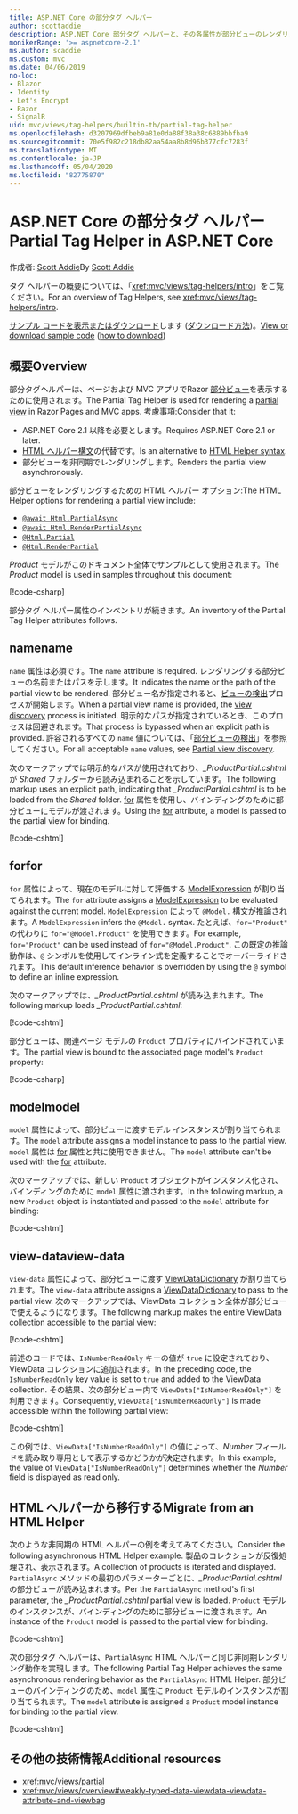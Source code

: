 ```yaml
---
title: ASP.NET Core の部分タグ ヘルパー
author: scottaddie
description: ASP.NET Core 部分タグ ヘルパーと、その各属性が部分ビューのレンダリングにおいて果たす役割について説明します。
monikerRange: '>= aspnetcore-2.1'
ms.author: scaddie
ms.custom: mvc
ms.date: 04/06/2019
no-loc:
- Blazor
- Identity
- Let's Encrypt
- Razor
- SignalR
uid: mvc/views/tag-helpers/builtin-th/partial-tag-helper
ms.openlocfilehash: d3207969dfbeb9a81e0da88f38a38c6889bbfba9
ms.sourcegitcommit: 70e5f982c218db82aa54aa8b8d96b377cfc7283f
ms.translationtype: MT
ms.contentlocale: ja-JP
ms.lasthandoff: 05/04/2020
ms.locfileid: "82775870"
---
```

# <a name="partial-tag-helper-in-aspnet-core"></a><span data-ttu-id="4f012-103">ASP.NET Core の部分タグ ヘルパー</span><span class="sxs-lookup"><span data-stu-id="4f012-103">Partial Tag Helper in ASP.NET Core</span></span>

<span data-ttu-id="4f012-104">作成者: [Scott Addie](https://github.com/scottaddie)</span><span class="sxs-lookup"><span data-stu-id="4f012-104">By [Scott Addie](https://github.com/scottaddie)</span></span>

<span data-ttu-id="4f012-105">タグ ヘルパーの概要については、「<xref:mvc/views/tag-helpers/intro>」をご覧ください。</span><span class="sxs-lookup"><span data-stu-id="4f012-105">For an overview of Tag Helpers, see <xref:mvc/views/tag-helpers/intro>.</span></span>

<span data-ttu-id="4f012-106">[サンプル コードを表示またはダウンロード](https://github.com/dotnet/AspNetCore.Docs/tree/master/aspnetcore/mvc/views/tag-helpers/built-in/samples)します ([ダウンロード方法](xref:index#how-to-download-a-sample))。</span><span class="sxs-lookup"><span data-stu-id="4f012-106">[View or download sample code](https://github.com/dotnet/AspNetCore.Docs/tree/master/aspnetcore/mvc/views/tag-helpers/built-in/samples) ([how to download](xref:index#how-to-download-a-sample))</span></span>

## <a name="overview"></a><span data-ttu-id="4f012-107">概要</span><span class="sxs-lookup"><span data-stu-id="4f012-107">Overview</span></span>

<span data-ttu-id="4f012-108">部分タグヘルパーは、ページおよび MVC アプリでRazor [部分ビュー](xref:mvc/views/partial)を表示するために使用されます。</span><span class="sxs-lookup"><span data-stu-id="4f012-108">The Partial Tag Helper is used for rendering a [partial view](xref:mvc/views/partial) in Razor Pages and MVC apps.</span></span> <span data-ttu-id="4f012-109">考慮事項:</span><span class="sxs-lookup"><span data-stu-id="4f012-109">Consider that it:</span></span>

* <span data-ttu-id="4f012-110">ASP.NET Core 2.1 以降を必要とします。</span><span class="sxs-lookup"><span data-stu-id="4f012-110">Requires ASP.NET Core 2.1 or later.</span></span>
* <span data-ttu-id="4f012-111">[HTML ヘルパー構文](xref:mvc/views/partial#reference-a-partial-view)の代替です。</span><span class="sxs-lookup"><span data-stu-id="4f012-111">Is an alternative to [HTML Helper syntax](xref:mvc/views/partial#reference-a-partial-view).</span></span>
* <span data-ttu-id="4f012-112">部分ビューを非同期でレンダリングします。</span><span class="sxs-lookup"><span data-stu-id="4f012-112">Renders the partial view asynchronously.</span></span>

<span data-ttu-id="4f012-113">部分ビューをレンダリングするための HTML ヘルパー オプション:</span><span class="sxs-lookup"><span data-stu-id="4f012-113">The HTML Helper options for rendering a partial view include:</span></span>

* [`@await Html.PartialAsync`](/dotnet/api/microsoft.aspnetcore.mvc.rendering.htmlhelperpartialextensions.partialasync)
* [`@await Html.RenderPartialAsync`](/dotnet/api/microsoft.aspnetcore.mvc.rendering.htmlhelperpartialextensions.renderpartialasync)
* [`@Html.Partial`](/dotnet/api/microsoft.aspnetcore.mvc.rendering.htmlhelperpartialextensions.partial)
* [`@Html.RenderPartial`](/dotnet/api/microsoft.aspnetcore.mvc.rendering.htmlhelperpartialextensions.renderpartial)

<span data-ttu-id="4f012-114">*Product* モデルがこのドキュメント全体でサンプルとして使用されます。</span><span class="sxs-lookup"><span data-stu-id="4f012-114">The *Product* model is used in samples throughout this document:</span></span>

[!code-csharp[](samples/TagHelpersBuiltIn/Models/Product.cs)]

<span data-ttu-id="4f012-115">部分タグ ヘルパー属性のインベントリが続きます。</span><span class="sxs-lookup"><span data-stu-id="4f012-115">An inventory of the Partial Tag Helper attributes follows.</span></span>

## <a name="name"></a><span data-ttu-id="4f012-116">name</span><span class="sxs-lookup"><span data-stu-id="4f012-116">name</span></span>

<span data-ttu-id="4f012-117">`name` 属性は必須です。</span><span class="sxs-lookup"><span data-stu-id="4f012-117">The `name` attribute is required.</span></span> <span data-ttu-id="4f012-118">レンダリングする部分ビューの名前またはパスを示します。</span><span class="sxs-lookup"><span data-stu-id="4f012-118">It indicates the name or the path of the partial view to be rendered.</span></span> <span data-ttu-id="4f012-119">部分ビュー名が指定されると、[ビューの検出](xref:mvc/views/overview#view-discovery)プロセスが開始します。</span><span class="sxs-lookup"><span data-stu-id="4f012-119">When a partial view name is provided, the [view discovery](xref:mvc/views/overview#view-discovery) process is initiated.</span></span> <span data-ttu-id="4f012-120">明示的なパスが指定されているとき、このプロセスは回避されます。</span><span class="sxs-lookup"><span data-stu-id="4f012-120">That process is bypassed when an explicit path is provided.</span></span> <span data-ttu-id="4f012-121">許容されるすべての `name` 値については、「[部分ビューの検出](xref:mvc/views/partial#partial-view-discovery)」を参照してください。</span><span class="sxs-lookup"><span data-stu-id="4f012-121">For all acceptable `name` values, see [Partial view discovery](xref:mvc/views/partial#partial-view-discovery).</span></span>

<span data-ttu-id="4f012-122">次のマークアップでは明示的なパスが使用されており、*_ProductPartial.cshtml* が *Shared* フォルダーから読み込まれることを示しています。</span><span class="sxs-lookup"><span data-stu-id="4f012-122">The following markup uses an explicit path, indicating that *_ProductPartial.cshtml* is to be loaded from the *Shared* folder.</span></span> <span data-ttu-id="4f012-123">[for](#for) 属性を使用し、バインディングのために部分ビューにモデルが渡されます。</span><span class="sxs-lookup"><span data-stu-id="4f012-123">Using the [for](#for) attribute, a model is passed to the partial view for binding.</span></span>

[!code-cshtml[](samples/TagHelpersBuiltIn/Pages/Product.cshtml?name=snippet_Name)]

## <a name="for"></a><span data-ttu-id="4f012-124">for</span><span class="sxs-lookup"><span data-stu-id="4f012-124">for</span></span>

<span data-ttu-id="4f012-125">`for` 属性によって、現在のモデルに対して評価する [ModelExpression](/dotnet/api/microsoft.aspnetcore.mvc.viewfeatures.modelexpression) が割り当てられます。</span><span class="sxs-lookup"><span data-stu-id="4f012-125">The `for` attribute assigns a [ModelExpression](/dotnet/api/microsoft.aspnetcore.mvc.viewfeatures.modelexpression) to be evaluated against the current model.</span></span> <span data-ttu-id="4f012-126">`ModelExpression` によって `@Model.` 構文が推論されます。</span><span class="sxs-lookup"><span data-stu-id="4f012-126">A `ModelExpression` infers the `@Model.` syntax.</span></span> <span data-ttu-id="4f012-127">たとえば、`for="Product"` の代わりに `for="@Model.Product"` を使用できます。</span><span class="sxs-lookup"><span data-stu-id="4f012-127">For example, `for="Product"` can be used instead of `for="@Model.Product"`.</span></span> <span data-ttu-id="4f012-128">この既定の推論動作は、`@` シンボルを使用してインライン式を定義することでオーバーライドされます。</span><span class="sxs-lookup"><span data-stu-id="4f012-128">This default inference behavior is overridden by using the `@` symbol to define an inline expression.</span></span>

<span data-ttu-id="4f012-129">次のマークアップでは、*_ProductPartial.cshtml* が読み込まれます。</span><span class="sxs-lookup"><span data-stu-id="4f012-129">The following markup loads *_ProductPartial.cshtml*:</span></span>

[!code-cshtml[](samples/TagHelpersBuiltIn/Pages/Product.cshtml?name=snippet_For)]

<span data-ttu-id="4f012-130">部分ビューは、関連ページ モデルの `Product` プロパティにバインドされています。</span><span class="sxs-lookup"><span data-stu-id="4f012-130">The partial view is bound to the associated page model's `Product` property:</span></span>

[!code-csharp[](samples/TagHelpersBuiltIn/Pages/Product.cshtml.cs?highlight=8)]

## <a name="model"></a><span data-ttu-id="4f012-131">model</span><span class="sxs-lookup"><span data-stu-id="4f012-131">model</span></span>

<span data-ttu-id="4f012-132">`model` 属性によって、部分ビューに渡すモデル インスタンスが割り当てられます。</span><span class="sxs-lookup"><span data-stu-id="4f012-132">The `model` attribute assigns a model instance to pass to the partial view.</span></span> <span data-ttu-id="4f012-133">`model` 属性は [for](#for) 属性と共に使用できません。</span><span class="sxs-lookup"><span data-stu-id="4f012-133">The `model` attribute can't be used with the [for](#for) attribute.</span></span>

<span data-ttu-id="4f012-134">次のマークアップでは、新しい `Product` オブジェクトがインスタンス化され、バインディングのために `model` 属性に渡されます。</span><span class="sxs-lookup"><span data-stu-id="4f012-134">In the following markup, a new `Product` object is instantiated and passed to the `model` attribute for binding:</span></span>

[!code-cshtml[](samples/TagHelpersBuiltIn/Pages/Product.cshtml?name=snippet_Model)]

## <a name="view-data"></a><span data-ttu-id="4f012-135">view-data</span><span class="sxs-lookup"><span data-stu-id="4f012-135">view-data</span></span>

<span data-ttu-id="4f012-136">`view-data` 属性によって、部分ビューに渡す [ViewDataDictionary](/dotnet/api/microsoft.aspnetcore.mvc.viewfeatures.viewdatadictionary) が割り当てられます。</span><span class="sxs-lookup"><span data-stu-id="4f012-136">The `view-data` attribute assigns a [ViewDataDictionary](/dotnet/api/microsoft.aspnetcore.mvc.viewfeatures.viewdatadictionary) to pass to the partial view.</span></span> <span data-ttu-id="4f012-137">次のマークアップでは、ViewData コレクション全体が部分ビューで使えるようになります。</span><span class="sxs-lookup"><span data-stu-id="4f012-137">The following markup makes the entire ViewData collection accessible to the partial view:</span></span>

[!code-cshtml[](samples/TagHelpersBuiltIn/Pages/Product.cshtml?name=snippet_ViewData&highlight=5-)]

<span data-ttu-id="4f012-138">前述のコードでは、`IsNumberReadOnly` キーの値が `true` に設定されており、ViewData コレクションに追加されます。</span><span class="sxs-lookup"><span data-stu-id="4f012-138">In the preceding code, the `IsNumberReadOnly` key value is set to `true` and added to the ViewData collection.</span></span> <span data-ttu-id="4f012-139">その結果、次の部分ビュー内で `ViewData["IsNumberReadOnly"]` を利用できます。</span><span class="sxs-lookup"><span data-stu-id="4f012-139">Consequently, `ViewData["IsNumberReadOnly"]` is made accessible within the following partial view:</span></span>

[!code-cshtml[](samples/TagHelpersBuiltIn/Pages/Shared/_ProductViewDataPartial.cshtml?highlight=5)]

<span data-ttu-id="4f012-140">この例では、`ViewData["IsNumberReadOnly"]` の値によって、*Number* フィールドを読み取り専用として表示するかどうかが決定されます。</span><span class="sxs-lookup"><span data-stu-id="4f012-140">In this example, the value of `ViewData["IsNumberReadOnly"]` determines whether the *Number* field is displayed as read only.</span></span>

## <a name="migrate-from-an-html-helper"></a><span data-ttu-id="4f012-141">HTML ヘルパーから移行する</span><span class="sxs-lookup"><span data-stu-id="4f012-141">Migrate from an HTML Helper</span></span>

<span data-ttu-id="4f012-142">次のような非同期の HTML ヘルパーの例を考えてみてください。</span><span class="sxs-lookup"><span data-stu-id="4f012-142">Consider the following asynchronous HTML Helper example.</span></span> <span data-ttu-id="4f012-143">製品のコレクションが反復処理され、表示されます。</span><span class="sxs-lookup"><span data-stu-id="4f012-143">A collection of products is iterated and displayed.</span></span> <span data-ttu-id="4f012-144">`PartialAsync` メソッドの最初のパラメーターごとに、*_ProductPartial.cshtml* の部分ビューが読み込まれます。</span><span class="sxs-lookup"><span data-stu-id="4f012-144">Per the `PartialAsync` method's first parameter, the *_ProductPartial.cshtml* partial view is loaded.</span></span> <span data-ttu-id="4f012-145">`Product` モデルのインスタンスが、バインディングのために部分ビューに渡されます。</span><span class="sxs-lookup"><span data-stu-id="4f012-145">An instance of the `Product` model is passed to the partial view for binding.</span></span>

[!code-cshtml[](samples/TagHelpersBuiltIn/Pages/Products.cshtml?name=snippet_HtmlHelper&highlight=3)]

<span data-ttu-id="4f012-146">次の部分タグ ヘルパーは、`PartialAsync` HTML ヘルパーと同じ非同期レンダリング動作を実現します。</span><span class="sxs-lookup"><span data-stu-id="4f012-146">The following Partial Tag Helper achieves the same asynchronous rendering behavior as the `PartialAsync` HTML Helper.</span></span> <span data-ttu-id="4f012-147">部分ビューのバインディングのため、`model` 属性に `Product` モデルのインスタンスが割り当てられます。</span><span class="sxs-lookup"><span data-stu-id="4f012-147">The `model` attribute is assigned a `Product` model instance for binding to the partial view.</span></span>

[!code-cshtml[](samples/TagHelpersBuiltIn/Pages/Products.cshtml?name=snippet_TagHelper&highlight=3)]

## <a name="additional-resources"></a><span data-ttu-id="4f012-148">その他の技術情報</span><span class="sxs-lookup"><span data-stu-id="4f012-148">Additional resources</span></span>

* <xref:mvc/views/partial>
* <xref:mvc/views/overview#weakly-typed-data-viewdata-viewdata-attribute-and-viewbag>
